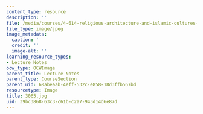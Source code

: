 ```yaml
---
content_type: resource
description: ''
file: /media/courses/4-614-religious-architecture-and-islamic-cultures-fall-2002/39bc386863c3c61bc2a7943d14d6e87d_3065.jpg
file_type: image/jpeg
image_metadata:
  caption: ''
  credit: ''
  image-alt: ''
learning_resource_types:
- Lecture Notes
ocw_type: OCWImage
parent_title: Lecture Notes
parent_type: CourseSection
parent_uid: 68abeaab-4eff-532c-e858-18d3ffb567bd
resourcetype: Image
title: 3065.jpg
uid: 39bc3868-63c3-c61b-c2a7-943d14d6e87d
---
```

